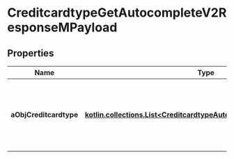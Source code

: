 
# CreditcardtypeGetAutocompleteV2ResponseMPayload

## Properties
Name | Type | Description | Notes
------------ | ------------- | ------------- | -------------
**aObjCreditcardtype** | [**kotlin.collections.List&lt;CreditcardtypeAutocompleteElementResponse&gt;**](CreditcardtypeAutocompleteElementResponse.md) | An array of Creditcardtype object containing the description, ID and active status about the element. | 



